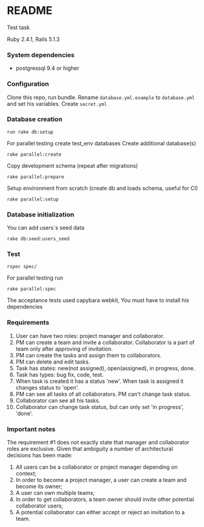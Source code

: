 # README
Test task

Ruby  2.4.1, Rails 5.1.3
### System dependencies
* postgressql 9.4 or higher

### Configuration

Clone this repo, run bundle.
Rename `database.yml.example` to `database.yml` and set his variables.
Create `secret.yml`

### Database creation
```
run rake db:setup
```
For parallel testing create test_env databases
Create additional database(s)
```
rake parallel:create
```
Copy development schema (repeat after migrations)
```
rake parallel:prepare
```
Setup environment from scratch (create db and loads schema, useful for CI)
```
rake parallel:setup
```
### Database initialization

You can add users`s seed data 

```
rake db:seed:users_seed
```

### Test

```
rspec spec/ 
```
For parallel testing run
```
rake parallel:spec
```

The acceptance tests used capybara webkit, You must have to install his dependencies

### Requirements

1. User can have two roles: project manager and collaborator.
2. PM can create a team and invite a collaborator. Collaborator is a part of team only after approving of invitation.
3. PM can create the tasks and assign them to collaborators.
4. PM can delete and edit tasks.
5. Task has states: new(not assigned), open(assigned), in progress, done.
6. Task has types: bug fix, code, test.
7. When task is created it has a status 'new'. When task is assigned it changes status to 'open'.
8. PM can see all tasks of all collaborators. PM can't change task status.
9. Collaborator can see all his tasks.
10. Collaborator can change task status, but can only set 'in progress', 'done'.


### Important notes

The requirement #1 does not exactly state that manager and collaborator roles are exclusive. Given that ambiguity a number of architectural decisions has been made:

1. All users can be a collaborator or project manager depending on context;
2. In order to become a project manager, a user can create a team and become its owner;
3. A user can own multiple teams;
4. In order to get collaborators, a team owner should invite other potential collaborator users;
5. A potential collaborator can either accept or reject an invitation to a team.
